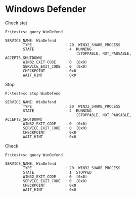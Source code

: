 
# Windows Defender

Check stat

	F:\test>sc query WinDefend

	SERVICE_NAME: WinDefend
			TYPE               : 20  WIN32_SHARE_PROCESS
			STATE              : 4  RUNNING
									(STOPPABLE, NOT_PAUSABLE, ACCEPTS_SHUTDOWN)
			WIN32_EXIT_CODE    : 0  (0x0)
			SERVICE_EXIT_CODE  : 0  (0x0)
			CHECKPOINT         : 0x0
			WAIT_HINT          : 0x0

Stop 

	F:\test>sc stop WinDefend

	SERVICE_NAME: WinDefend
			TYPE               : 20  WIN32_SHARE_PROCESS
			STATE              : 4  RUNNING
									(STOPPABLE, NOT_PAUSABLE, ACCEPTS_SHUTDOWN)
			WIN32_EXIT_CODE    : 0  (0x0)
			SERVICE_EXIT_CODE  : 0  (0x0)
			CHECKPOINT         : 0x0
			WAIT_HINT          : 0x0

Check 

	F:\test>sc query WinDefend

	SERVICE_NAME: WinDefend
			TYPE               : 20  WIN32_SHARE_PROCESS
			STATE              : 1  STOPPED
			WIN32_EXIT_CODE    : 0  (0x0)
			SERVICE_EXIT_CODE  : 0  (0x0)
			CHECKPOINT         : 0x0
			WAIT_HINT          : 0x0




